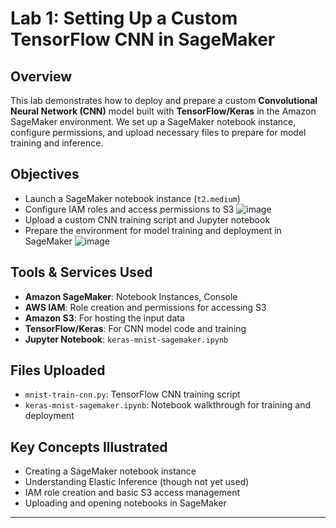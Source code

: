 # Lab 1: Setting Up a Custom TensorFlow CNN in SageMaker

## Overview

This lab demonstrates how to deploy and prepare a custom **Convolutional Neural Network (CNN)** model built with **TensorFlow/Keras** in the Amazon SageMaker environment. We set up a SageMaker notebook instance, configure permissions, and upload necessary files to prepare for model training and inference.

## Objectives

- Launch a SageMaker notebook instance (`t2.medium`)
- Configure IAM roles and access permissions to S3
![image](https://github.com/user-attachments/assets/e56538a0-c18a-4c1e-a828-2d84061ac23a)
- Upload a custom CNN training script and Jupyter notebook
- Prepare the environment for model training and deployment in SageMaker
![image](https://github.com/user-attachments/assets/077f3f0f-85f8-443e-90cc-b330619d7114)

## Tools & Services Used

- **Amazon SageMaker**: Notebook Instances, Console
- **AWS IAM**: Role creation and permissions for accessing S3
- **Amazon S3**: For hosting the input data
- **TensorFlow/Keras**: For CNN model code and training
- **Jupyter Notebook**: `keras-mnist-sagemaker.ipynb`

## Files Uploaded

- `mnist-train-cnn.py`: TensorFlow CNN training script
- `keras-mnist-sagemaker.ipynb`: Notebook walkthrough for training and deployment

## Key Concepts Illustrated

- Creating a SageMaker notebook instance
- Understanding Elastic Inference (though not yet used)
- IAM role creation and basic S3 access management
- Uploading and opening notebooks in SageMaker

---


